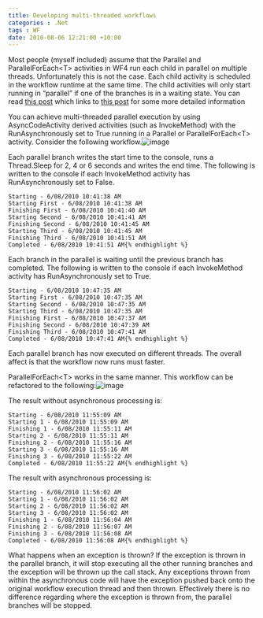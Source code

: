 ```yaml
---
title: Developing multi-threaded workflows
categories : .Net
tags : WF
date: 2010-08-06 12:21:00 +10:00
---
```


Most people (myself included) assume that the Parallel and ParallelForEach<T&gt; activities in WF4 run each child in parallel on multiple threads. Unfortunately this is not the case. Each child activity is scheduled in the workflow runtime at the same time. The child activities will only start running in “parallel” if one of the branches is in a waiting state. You can read [this post][0] which links to [this post][1] for some more detailed information

You can achieve multi-threaded parallel execution by using AsyncCodeActivity derived activities (such as InvokeMethod) with the RunAsynchronously set to True running in a Parallel or ParallelForEach<T&gt; activity. Consider the following workflow.![image][2]

Each parallel branch writes the start time to the console, runs a Thread.Sleep for 2, 4 or 6 seconds and writes the end time. The following is written to the console if each InvokeMethod activity has RunAsynchronously set to False.

    Starting - 6/08/2010 10:41:38 AM
    Starting First - 6/08/2010 10:41:38 AM
    Finishing First - 6/08/2010 10:41:40 AM
    Starting Second - 6/08/2010 10:41:41 AM
    Finishing Second - 6/08/2010 10:41:45 AM
    Starting Third - 6/08/2010 10:41:45 AM
    Finishing Third - 6/08/2010 10:41:51 AM
    Completed - 6/08/2010 10:41:51 AM{% endhighlight %}

Each branch in the parallel is waiting until the previous branch has completed. The following is written to the console if each InvokeMethod activity has RunAsynchronously set to True.

    Starting - 6/08/2010 10:47:35 AM
    Starting First - 6/08/2010 10:47:35 AM
    Starting Second - 6/08/2010 10:47:35 AM
    Starting Third - 6/08/2010 10:47:35 AM
    Finishing First - 6/08/2010 10:47:37 AM
    Finishing Second - 6/08/2010 10:47:39 AM
    Finishing Third - 6/08/2010 10:47:41 AM
    Completed - 6/08/2010 10:47:41 AM{% endhighlight %}

Each parallel branch has now executed on different threads. The overall affect is that the workflow now runs must faster.

ParallelForEach<T&gt; works in the same manner. This workflow can be refactored to the following:![image][3]

The result without asynchronous processing is:

    Starting - 6/08/2010 11:55:09 AM
    Starting 1 - 6/08/2010 11:55:09 AM
    Finishing 1 - 6/08/2010 11:55:11 AM
    Starting 2 - 6/08/2010 11:55:11 AM
    Finishing 2 - 6/08/2010 11:55:16 AM
    Starting 3 - 6/08/2010 11:55:16 AM
    Finishing 3 - 6/08/2010 11:55:22 AM
    Completed - 6/08/2010 11:55:22 AM{% endhighlight %}

The result with asynchronous processing is:

    Starting - 6/08/2010 11:56:02 AM
    Starting 1 - 6/08/2010 11:56:02 AM
    Starting 2 - 6/08/2010 11:56:02 AM
    Starting 3 - 6/08/2010 11:56:02 AM
    Finishing 1 - 6/08/2010 11:56:04 AM
    Finishing 2 - 6/08/2010 11:56:07 AM
    Finishing 3 - 6/08/2010 11:56:08 AM
    Completed - 6/08/2010 11:56:08 AM{% endhighlight %}

What happens when an exception is thrown? If the exception is thrown in the parallel branch, it will stop executing all the other running branches and the exception will be thrown up the call stack. Any exceptions thrown from within the asynchronous code will have the exception pushed back onto the original workflow execution thread and then thrown. Effectively there is no difference regarding where the exception is thrown from, the parallel branches will be stopped.

[0]: http://blogs.msdn.com/b/xiaowen/archive/2009/10/25/threadedness-in-wf.aspx
[1]: http://blogs.msdn.com/b/advancedworkflow/archive/2006/02/23/538160.aspx
[2]: //blogfiles/image_23.png
[3]: //blogfiles/image_24.png
